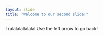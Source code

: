 ```yaml
---
layout: slide
title: "Welcome to our second slide!"
---
```

Tralalalallalalal
Use the left arrow to go back!
